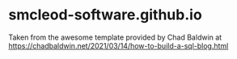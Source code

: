 # smcleod-software.github.io

Taken from the awesome template provided by Chad Baldwin at https://chadbaldwin.net/2021/03/14/how-to-build-a-sql-blog.html

